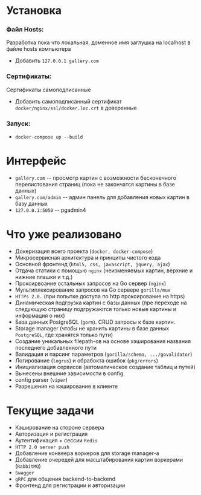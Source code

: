 # Установка
### Файл Hosts:
Разработка пока что локальная, доменное имя заглушка на localhost в файле hosts компьютера 
- Добавить `127.0.0.1 gallery.com`
### Сертификаты:
Сертификаты самоподписанные
- Добавить самоподписанный сертификат `docker/nginx/ssl/docker.loc.crt` в доверенные 
### Запуск:
- `docker-compose up --build`
# Интерфейс
- `gallery.com` -- просмотр картин с возможности бесконечного перелистования страниц (пока не закончатся картины в базе данных)
- `gallery.com/admin` -- админ панель для добавления новых картин в базу данных
-  `127.0.0.1:5050` -- pgadmin4
# Что уже реализовано
- Докеризация всего проекта (`docker, docker-compose`)
- Микросервисная архитектура и принципы чистого кода
- Основной фронтенд (`html5, css, javascript, jquery, ajax`)
- Отдача статики с помощью `nginx` (неизменяемых картин, верхние и нижние плашки и т.д.)
- Проксирвоание остальных запросов на Go сервер (`nginx`)
- Мультиплексирование запросов на Go сервере `gorilla/mux`
- `HTTPs 2.0.` (при попытке доступа по http проксирование на https)
- Динамическая подгрузка картин с базы данных (пре переходе на следующую страницу подгружаются только новые картины и информация о них)
- База данных PostgreSQL (`gorm`). CRUD запросы к базе картин.
- Storage manager (чтобы не хранить картины в базе данных `PostgreSQL`, где хранятся только пути)
- Создание уникальных filepath-ов на основе хэширования названия последнего добавленного пути 
- Валидация и парсинг параметров (`gorilla/schema, .../govalidator`)
- Логирование (`logrus`) и обрабокта ошибок (`pkg/errors`)
- Инициализация сервисов (автоматическое создание таблиц и путей)
- Вынесены внешние зависимости в config
- config parser (`viper`)
- Разрешения на кэширование в клиенте  
# Текущие задачи
- Кэширование на стороне сервера
- Авторизация и регистрация
- Аутентификация + сессии `Redis`
- `HTTP 2.0 server push`
- Добавление конвеера воркеров для storage manager-а
- Добавление очередей для масштабирования картин воркерами (`RabbitMQ`)
- `Swagger`
- `gRPC` для общения backend-to-backend
- Фронтенд для регистрации и авторизации